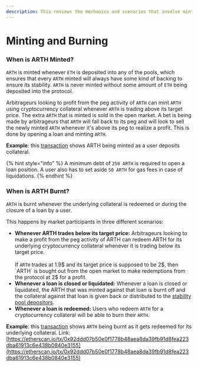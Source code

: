 ```yaml
---
description: This reviews the mechanics and scenarios that involve minting and burning ARTH
---
```


# Minting and Burning

### When is ARTH Minted?

`ARTH` is minted whenever `ETH` is deposited into any of the  pools, which ensures that every `ARTH` minted will always have some kind of backing to ensure its stability. `ARTH` is never minted without some amount of `ETH` being deposited into the protocol.&#x20;

Arbitrageurs looking to profit from the peg activity of `ARTH` can mint `ARTH` using cryptocurrency collateral whenever `ARTH` is trading above its target price. The extra `ARTH` that is minted is sold in the open market. A bet is being made by arbitrageurs that `ARTH` will fall back to its peg and will look to sell the newly minted `ARTH` whenever it's above its peg to realize a profit. This is done by opening a loan and minting `ARTH`.

**Example**: this [transaction](https://etherscan.io/tx/0xcb7b4eab25c06ea759daa31700b1e1271adf7e06fa5176d6808924a1c8057faf) shows ARTH being minted as a user deposits collateral.

{% hint style="info" %}
A minimum debt of `250 ARTH` is required to open a loan position. A user also has to set aside `50 ARTH` for gas fees in case of liquidations.
{% endhint %}

### When is ARTH Burnt?

`ARTH` is burnt whenever the underlying collateral is redeemed or during the closure of a loan by a user.&#x20;

This happens by market participants in three different scenarios:

* **Whenever ARTH trades below its target price:** Arbitrageurs looking to make a profit from the peg activity of ARTH can redeem ARTH for its underlying cryptocurrency collateral whenever it is trading below its target price. \
  \
  If `ARTH` trades at 1.9$ and its target price is supposed to be 2$, then `ARTH` is bought out from the open market to make redemptions from the protocol at 2$ for a profit.
* **Whenever a loan is closed or liquidated:** Whenever a loan is closed or liquidated, the ARTH that was minted against that loan is burnt off and the collateral against that loan is given back or distributed to the [stability pool depositors](stability-pool.md).
* **Whenever a loan is redeemed:** Users who redeem `ARTH` for a cryptocurrency collateral will be able to burn their `ARTH`.

**Example**: this [transaction](https://etherscan.io/tx/0x92ddd07b50e0f1778b48aea8da39fb91d8fea223dba61913c6e438b0840e3155) shows `ARTH` being burnt as it gets redeemed for its underlying collateral. Link: [https://etherscan.io/tx/0x92ddd07b50e0f1778b48aea8da39fb91d8fea223dba61913c6e438b0840e3155](https://etherscan.io/tx/0x92ddd07b50e0f1778b48aea8da39fb91d8fea223dba61913c6e438b0840e3155)

